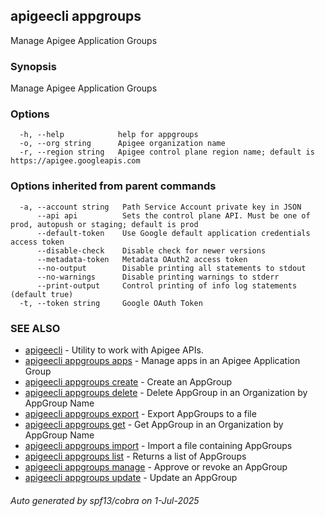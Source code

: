 ## apigeecli appgroups

Manage Apigee Application Groups

### Synopsis

Manage Apigee Application Groups

### Options

```
  -h, --help            help for appgroups
  -o, --org string      Apigee organization name
  -r, --region string   Apigee control plane region name; default is https://apigee.googleapis.com
```

### Options inherited from parent commands

```
  -a, --account string   Path Service Account private key in JSON
      --api api          Sets the control plane API. Must be one of prod, autopush or staging; default is prod
      --default-token    Use Google default application credentials access token
      --disable-check    Disable check for newer versions
      --metadata-token   Metadata OAuth2 access token
      --no-output        Disable printing all statements to stdout
      --no-warnings      Disable printing warnings to stderr
      --print-output     Control printing of info log statements (default true)
  -t, --token string     Google OAuth Token
```

### SEE ALSO

* [apigeecli](apigeecli.md)	 - Utility to work with Apigee APIs.
* [apigeecli appgroups apps](apigeecli_appgroups_apps.md)	 - Manage apps in an Apigee Application Group
* [apigeecli appgroups create](apigeecli_appgroups_create.md)	 - Create an AppGroup
* [apigeecli appgroups delete](apigeecli_appgroups_delete.md)	 - Delete AppGroup in an Organization by AppGroup Name
* [apigeecli appgroups export](apigeecli_appgroups_export.md)	 - Export AppGroups to a file
* [apigeecli appgroups get](apigeecli_appgroups_get.md)	 - Get AppGroup in an Organization by AppGroup Name
* [apigeecli appgroups import](apigeecli_appgroups_import.md)	 - Import a file containing AppGroups
* [apigeecli appgroups list](apigeecli_appgroups_list.md)	 - Returns a list of AppGroups
* [apigeecli appgroups manage](apigeecli_appgroups_manage.md)	 - Approve or revoke an AppGroup
* [apigeecli appgroups update](apigeecli_appgroups_update.md)	 - Update an AppGroup

###### Auto generated by spf13/cobra on 1-Jul-2025
